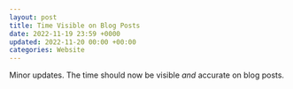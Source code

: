 ```yaml
---
layout: post
title: Time Visible on Blog Posts
date: 2022-11-19 23:59 +0000
updated: 2022-11-20 00:00 +00:00
categories: Website
---
```



Minor updates. The time should now be visible *and* accurate on blog posts.